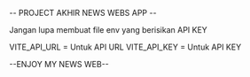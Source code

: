 -- PROJECT AKHIR NEWS WEBS APP --

Jangan lupa membuat file env yang berisikan API KEY

VITE_API_URL = Untuk API URL
VITE_API_KEY = Untuk API KEY

--ENJOY MY NEWS WEB--
